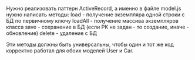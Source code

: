 Нужно реализовать паттерн ActiveRecord, а именно в файле model.js нужно написать методы:
load - получение экземпляра одной строки с БД по первичному ключу
loadAll - получение массива экземпляров класса
save - сохранение в БД (если PK не задан - то создание, иначе - обновление)
delete - удаление с БД

Эти методы должны быть универсальны, чтобы один и тот же код корректно работал для обоих моделей  User и Car.
